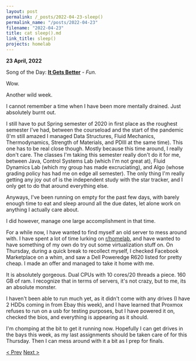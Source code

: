 ```yaml
---
layout: post
permalink: /_posts/2022-04-23-sleep()
permalink_name: "/posts/2022-04-23"
filename: "2022-04-23"
title: cat sleep().md
link_title: sleep()
projects: homelab
---
```

**23 April, 2022**

Song of the Day: [**It Gets Better**](https://youtu.be/ZplbCFgJ8aE) - *Fun.*

Wow.

Another wild week.

I cannot remember a time when I have been more mentally drained. Just absolutely burnt out.

I still have to put Spring semester of 2020 in first place as the roughest semester I've had, between the courseload and the start of the pandemic (I'm still amazed I managed Data Structures, Fluid Mechanics, Thermodynamics, Strength of Materials, and PDIII at the same time). This one has to be real close though. Mostly because this time around, I really don't care. The classes I'm taking this semester really don't do it for me, between Java, Control Systems Lab (which I'm not great at), Fluid Dynamics Lab (which my group has made excruciating), and Algo (whose grading policy has had me on edge all semester). The only thing I'm really getting any joy out of is the independent study with the star tracker, and I only get to do that around everything else.

Anyways, I've been running on empty for the past few days, with barely enough time to eat and sleep around all the due dates, let alone work on anything I actually care about.

I did however, manage one large accomplishment in that time.

For a while now, I have wanted to find myself an old server to mess around with. I have spent a lot of time lurking on [r/homelab](https://www.reddit.com/r/homelab/), and have wanted to have something of my own do try out some virtualization stuff on. On Thursday, during a quick break to recollect myself, I checked Facebook Marketplace on a whim, and saw a Dell Poweredge R620 listed for pretty cheap. I made an offer and managed to take it home with me.

It is absolutely gorgeous. Dual CPUs with 10 cores/20 threads a piece. 160 GB of ram. I recognize that in terms of servers, it's not crazy, but to me, its an absolute monster.

I haven't been able to run much yet, as it didn't come with any drives (I have 2 HDDs coming in from Ebay this week), and I have learned that Proxmox refuses to run on a usb for testing purposes, but I have powered it on, checked the bios, and everything is appearing as it should.

I'm chomping at the bit to get it running now. Hopefully I can get drives in the bays this week, as my last assignments should be taken care of for this Thursday. Then I can mess around with it a bit as I prep for finals.

[< Prev](/_posts/2022-04-18-bash_mods)    [Next >](/_posts/2022-04-24-starfield_photos_round_2)

